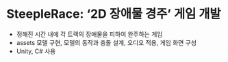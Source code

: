 # SteepleRace: ‘2D 장애물 경주’ 게임 개발

- 정해진 시간 내에 각 트랙의 장애물을 피하여 완주하는 게임
- assets 모델 구현, 모델의 동작과 충돌 설계, 오디오 적용, 게임 화면 구성
- Unity, C# 사용
